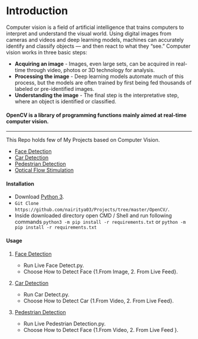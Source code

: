 # Introduction  
Computer vision is a field of artificial intelligence that trains computers to interpret and understand the visual world. Using digital images from cameras and videos and deep learning models, machines can accurately identify and classify objects — and then react to what they “see.” 
Computer vision works in three basic steps:
- **Acquiring an image** -  Images, even large sets, can be acquired in real-time through video, photos or 3D technology for analysis.
- **Processing the image** - Deep learning models automate much of this process, but the models are often trained by first being fed thousands of labeled or pre-identified images.
- **Understanding the image** - The final step is the interpretative step, where an object is identified or classified.

#### OpenCV is a library of programming functions mainly aimed at real-time computer vision.
-----------------------------------
This Repo holds few of My Projects based on Computer Vision.

  - [Face Detection](https://github.com/nairitya03/Projects/tree/master/OpenCV/Face%20Detection)
  - [Car Detection](https://github.com/nairitya03/Projects/tree/master/OpenCV/Car%20Detection)
  - [Pedestrian Detection](https://github.com/nairitya03/Projects/tree/master/OpenCV/Pedestrian%20Detection)
  - [Optical Flow Stimulation](https://github.com/nairitya03/Projects/tree/master/OpenCV/Optical%20Flow%20Stimulation)

#### Installation

- Download [Python 3](https://python.org/download/).
- ``` Git Clone https://github.com/nairitya03/Projects/tree/master/OpenCV/ ```. 
- Inside downloaded directory open CMD / Shell and run following commands ``` python3 -m pip install -r requirements.txt ``` or ``` python -m pip install -r requirements.txt ```

#### Usage 

1. [Face Detection](https://github.com/nairitya03/Projects/tree/master/OpenCV/Face%20Detection) 
	- Run Live Face Detect.py.
	- Choose How to Detect Face {1.From Image, 2. From Live Feed}.

2. [Car Detection](https://github.com/nairitya03/Projects/tree/master/OpenCV/Car%20Detection)
	- Run Car Detect.py.
	- Choose How to Detect Car {1.From Video, 2. From Live Feed}.

3. [Pedestrian Detection](https://github.com/nairitya03/Projects/tree/master/OpenCV/Pedestrian%20Detection)
	- Run Live Pedestrian Detection.py.
	- Choose How to Detect Face {1.From Video, 2. From Live Feed }.

	
